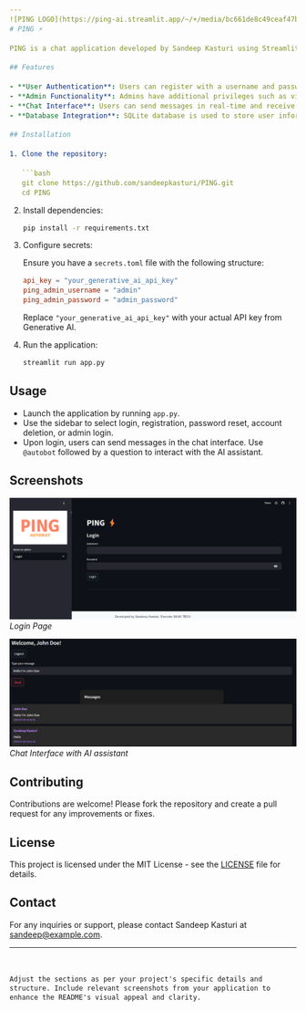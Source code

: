 ```yaml
---
![PING LOGO](https://ping-ai.streamlit.app/~/+/media/bc661de8c49ceaf47b37caa4dce1f143b7389c915d5406a1c6a71cf4.png)
# PING ⚡

PING is a chat application developed by Sandeep Kasturi using Streamlit. It allows users to register, login, send messages, and interact with an AI assistant.

## Features

- **User Authentication**: Users can register with a username and password, login securely, and reset passwords if forgotten.
- **Admin Functionality**: Admins have additional privileges such as viewing and managing users, messages, and assigning temporary passwords.
- **Chat Interface**: Users can send messages in real-time and receive responses from an integrated AI assistant.
- **Database Integration**: SQLite database is used to store user information, messages, and temporary passwords securely.

## Installation

1. Clone the repository:

   ```bash
   git clone https://github.com/sandeepkasturi/PING.git
   cd PING
   ```

2. Install dependencies:

   ```bash
   pip install -r requirements.txt
   ```

3. Configure secrets:

   Ensure you have a `secrets.toml` file with the following structure:

   ```toml
   api_key = "your_generative_ai_api_key"
   ping_admin_username = "admin"
   ping_admin_password = "admin_password"
   ```

   Replace `"your_generative_ai_api_key"` with your actual API key from Generative AI.

4. Run the application:

   ```bash
   streamlit run app.py
   ```

## Usage

- Launch the application by running `app.py`.
- Use the sidebar to select login, registration, password reset, account deletion, or admin login.
- Upon login, users can send messages in the chat interface. Use `@autobot` followed by a question to interact with the AI assistant.

## Screenshots

![Login Page](screenshots/login.png)
*Login Page*

![Chat Interface](screenshots/chat.png)
*Chat Interface with AI assistant*

## Contributing

Contributions are welcome! Please fork the repository and create a pull request for any improvements or fixes.

## License

This project is licensed under the MIT License - see the [LICENSE](LICENSE) file for details.

## Contact

For any inquiries or support, please contact Sandeep Kasturi at sandeep@example.com.

---
```


Adjust the sections as per your project's specific details and structure. Include relevant screenshots from your application to enhance the README's visual appeal and clarity.
